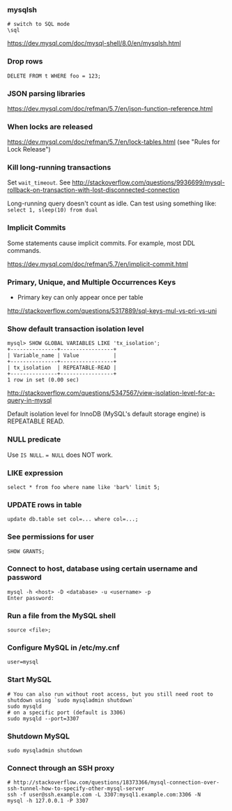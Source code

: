 ### mysqlsh

```
# switch to SQL mode
\sql
```

https://dev.mysql.com/doc/mysql-shell/8.0/en/mysqlsh.html


### Drop rows

```
DELETE FROM t WHERE foo = 123;
```


### JSON parsing libraries

https://dev.mysql.com/doc/refman/5.7/en/json-function-reference.html


### When locks are released

https://dev.mysql.com/doc/refman/5.7/en/lock-tables.html (see "Rules for Lock Release")


### Kill long-running transactions

Set `wait_timeout`. See http://stackoverflow.com/questions/9936699/mysql-rollback-on-transaction-with-lost-disconnected-connection

Long-running query doesn't count as idle. Can test using something like: `select 1, sleep(10) from dual`


### Implicit Commits

Some statements cause implicit commits. For example, most DDL commands.

https://dev.mysql.com/doc/refman/5.7/en/implicit-commit.html


### Primary, Unique, and Multiple Occurrences Keys

* Primary key can only appear once per table

http://stackoverflow.com/questions/5317889/sql-keys-mul-vs-pri-vs-uni


### Show default transaction isolation level

```
mysql> SHOW GLOBAL VARIABLES LIKE 'tx_isolation';
+---------------+-----------------+
| Variable_name | Value           |
+---------------+-----------------+
| tx_isolation  | REPEATABLE-READ |
+---------------+-----------------+
1 row in set (0.00 sec)
```

http://stackoverflow.com/questions/5347567/view-isolation-level-for-a-query-in-mysql

Default isolation level for InnoDB (MySQL's default storage engine) is REPEATABLE READ.


### NULL predicate

Use `IS NULL`. `= NULL` does NOT work.


### LIKE expression

```
select * from foo where name like 'bar%' limit 5;
```


### UPDATE rows in table

```
update db.table set col=... where col=...;
```


### See permissions for user

```
SHOW GRANTS;
```


### Connect to host, database using certain username and password

```
mysql -h <host> -D <database> -u <username> -p
Enter password:
```


### Run a file from the MySQL shell

```
source <file>;
```


### Configure MySQL in /etc/my.cnf

```
user=mysql
```

### Start MySQL

```
# You can also run without root access, but you still need root to shutdown using `sudo mysqladmin shutdown`
sudo mysqld
# on a specific port (default is 3306)
sudo mysqld --port=3307
```

### Shutdown MySQL

```
sudo mysqladmin shutdown
```


### Connect through an SSH proxy

```
# http://stackoverflow.com/questions/18373366/mysql-connection-over-ssh-tunnel-how-to-specify-other-mysql-server
ssh -f user@ssh.example.com -L 3307:mysql1.example.com:3306 -N
mysql -h 127.0.0.1 -P 3307
```
